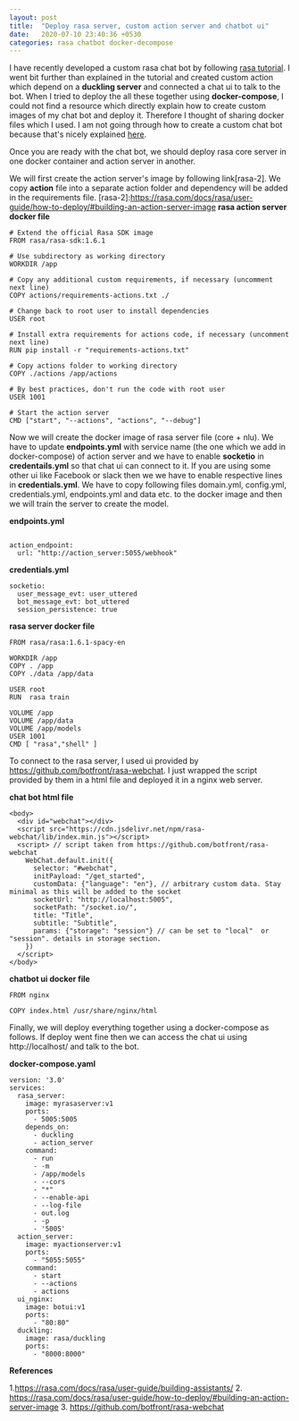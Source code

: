 ```yaml
---
layout: post
title:  "Deploy rasa server, custom action server and chatbot ui"
date:   2020-07-10 23:40:36 +0530
categories: rasa chatbot docker-decompose
---
```

I have recently developed a custom rasa chat bot by following [rasa tutorial][rasa-1]. I went bit further than explained in the tutorial and created custom action which depend on a **duckling server** and connected a chat ui to talk to the bot. When I tried to deploy the all these together using **docker-compose**, I could not find a resource which directly explain how to create custom images of my chat bot and deploy it. Therefore I thought of sharing docker files which I used. I am not going through how to create a custom chat bot because that's nicely explained [here][rasa-1].

[rasa-1]:https://rasa.com/docs/rasa/user-guide/building-assistants/
Once you are ready with the chat bot, we should deploy rasa core server in one docker container and action server in another. 

We will first create the action server's image by following link[rasa-2]. We copy **action** file into a separate action folder and dependency will be added in the requirements file.
[rasa-2]:https://rasa.com/docs/rasa/user-guide/how-to-deploy/#building-an-action-server-image
**rasa action server docker file**

```
# Extend the official Rasa SDK image
FROM rasa/rasa-sdk:1.6.1

# Use subdirectory as working directory
WORKDIR /app

# Copy any additional custom requirements, if necessary (uncomment next line)
COPY actions/requirements-actions.txt ./

# Change back to root user to install dependencies
USER root

# Install extra requirements for actions code, if necessary (uncomment next line)
RUN pip install -r "requirements-actions.txt"

# Copy actions folder to working directory
COPY ./actions /app/actions

# By best practices, don't run the code with root user
USER 1001

# Start the action server
CMD ["start", "--actions", "actions", "--debug"]
```
Now we will create the docker image of rasa server file (core + nlu). We have to update **endpoints.yml** with service name (the one which we add in docker-compose) of action server and we have to enable **socketio** in **credentails.yml** so that chat ui can connect to it. If you are using some other ui like Facebook or slack then we we have to enable respective lines in **credentials.yml**. We have to copy following files domain.yml, config.yml, credentials.yml, endpoints.yml and data etc. to the docker image and then we will train the server to create the model.

**endpoints.yml**
```

action_endpoint:
  url: "http://action_server:5055/webhook"
```

**credentials.yml**
```
socketio:
  user_message_evt: user_uttered
  bot_message_evt: bot_uttered
  session_persistence: true
```

**rasa server docker file**
```
FROM rasa/rasa:1.6.1-spacy-en

WORKDIR /app
COPY . /app
COPY ./data /app/data

USER root
RUN  rasa train

VOLUME /app
VOLUME /app/data
VOLUME /app/models
USER 1001
CMD [ "rasa","shell" ]

```
To connect to the rasa server, I used ui provided by https://github.com/botfront/rasa-webchat. I just wrapped the script provided by them in a html file and deployed it in a nginx web server.

**chat bot html file** 
```
<body>
  <div id="webchat"></div>
  <script src="https://cdn.jsdelivr.net/npm/rasa-webchat/lib/index.min.js"></script>
  <script> // script taken from https://github.com/botfront/rasa-webchat
    WebChat.default.init({
      selector: "#webchat",
      initPayload: "/get_started",
      customData: {"language": "en"}, // arbitrary custom data. Stay minimal as this will be added to the socket
      socketUrl: "http://localhost:5005",
      socketPath: "/socket.io/",
      title: "Title",
      subtitle: "Subtitle",
      params: {"storage": "session"} // can be set to "local"  or "session". details in storage section.
    })
  </script>
</body>

```
**chatbot ui docker file**

```
FROM nginx

COPY index.html /usr/share/nginx/html

```

Finally, we will deploy everything together using a docker-compose as follows. If deploy went fine then we can access the chat ui using  http://localhost/ and talk to the bot.

**docker-compose.yaml**
```
version: '3.0'
services:
  rasa_server:
    image: myrasaserver:v1
    ports:
      - 5005:5005
    depends_on:
      - duckling
      - action_server
    command:
      - run
      - -m
      - /app/models
      - --cors
      - "*"
      - --enable-api
      - --log-file
      - out.log
      - -p
      - '5005'
  action_server:
    image: myactionserver:v1
    ports:
      - "5055:5055"
    command:
      - start
      - --actions
      - actions
  ui_nginx:
    image: botui:v1
    ports:
      - "80:80"
  duckling:
    image: rasa/duckling
    ports:
      - "8000:8000"

```

**References**

1.https://rasa.com/docs/rasa/user-guide/building-assistants/
2. https://rasa.com/docs/rasa/user-guide/how-to-deploy/#building-an-action-server-image
3. https://github.com/botfront/rasa-webchat

